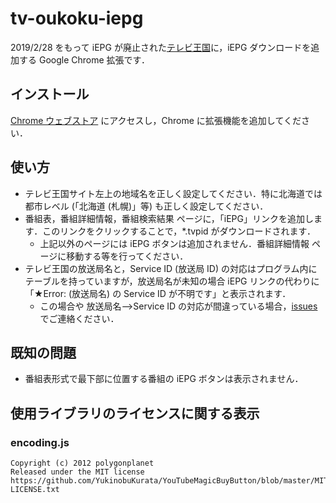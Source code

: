 # tv-oukoku-iepg 

2019/2/28 をもって iEPG が廃止された[テレビ王国](https://www.tvkingdom.jp/)に，iEPG ダウンロードを追加する Google Chrome 拡張です．

## インストール

[Chrome ウェブストア](https://chrome.google.com/webstore/detail/テレビ王国-iepg-ジェネレータ/fpomphhggieemehenfmgjagdeejajafg?hl=ja&gl=JP) にアクセスし，Chrome に拡張機能を追加してください．

## 使い方

- テレビ王国サイト左上の地域名を正しく設定してください．特に北海道では都市レベル (「北海道 (札幌)」等) も正しく設定してください．
- 番組表，番組詳細情報，番組検索結果 ページに，「iEPG」リンクを追加します．このリンクをクリックすることで，*.tvpid がダウンロードされます．
  - 上記以外のページには iEPG ボタンは追加されません．番組詳細情報 ページに移動する等を行ってください．
- テレビ王国の放送局名と，Service ID (放送局 ID) の対応はプログラム内にテーブルを持っていますが，放送局名が未知の場合 iEPG リンクの代わりに「★Error: (放送局名) の Service ID が不明です」と表示されます．
  - この場合や 放送局名-->Service ID の対応が間違っている場合，[issues](https://github.com/yoshinrt/tv-oukoku-iepg/issues?q=) でご連絡ください．

## 既知の問題

- 番組表形式で最下部に位置する番組の iEPG ボタンは表示されません．

## 使用ライブラリのライセンスに関する表示

### encoding.js

```
Copyright (c) 2012 polygonplanet
Released under the MIT license
https://github.com/YukinobuKurata/YouTubeMagicBuyButton/blob/master/MIT-LICENSE.txt
```
